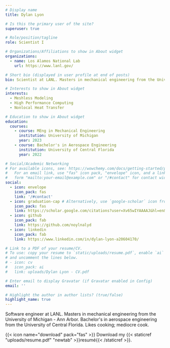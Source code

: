 ```yaml
---
# Display name
title: Dylan Lyon

# Is this the primary user of the site?
superuser: true

# Role/position/tagline
role: Scientist I

# Organizations/Affiliations to show in About widget
organizations:
  - name: Los Alamos National Lab
    url: https://www.lanl.gov/

# Short bio (displayed in user profile at end of posts)
bio: Scientist at LANL. Masters in mechanical engineering from the University of Michigan - Ann Arbor. Bachelor's in aerospace engineering from the University of Central Florida. Likes cooking; mediocre cook.

# Interests to show in About widget
interests:
  - Meshless Modeling
  - High Performance Computing
  - Nonlocal Heat Transfer

# Education to show in About widget
education:
  courses:
    - course: MEng in Mechanical Engineering
      institution: University of Michigan
      year: 2023
    - course: Bachelor's in Aerospace Engineering
      institution: University of Central Florida
      year: 2022

# Social/Academic Networking
# For available icons, see: https://wowchemy.com/docs/getting-started/page-builder/#icons
#   For an email link, use "fas" icon pack, "envelope" icon, and a link in the
#   form "mailto:your-email@example.com" or "/#contact" for contact widget.
social:
  - icon: envelope
    icon_pack: fas
    link: '/#contact'
  - icon: graduation-cap # Alternatively, use `google-scholar` icon from `ai` icon pack
    icon_pack: fas
    link: https://scholar.google.com/citations?user=Xv65wIYAAAAJ&hl=en&authuser=1
  - icon: github
    icon_pack: fab
    link: https://github.com/noylnalyd
  - icon: linkedin
    icon_pack: fab
    link: https://www.linkedin.com/in/dylan-lyon-a20604170/

# Link to a PDF of your resume/CV.
# To use: copy your resume to `static/uploads/resume.pdf`, enable `ai` icons in `params.toml`,
# and uncomment the lines below.
# - icon: cv
#   icon_pack: ai
#   link: uploads/Dylan Lyon - CV.pdf

# Enter email to display Gravatar (if Gravatar enabled in Config)
email: ''

# Highlight the author in author lists? (true/false)
highlight_name: true
---
```


Software engineer at LANL. Masters in mechanical engineering from the University of Michigan - Ann Arbor. Bachelor's in aerospace engineering from the University of Central Florida. Likes cooking; mediocre cook.

{{< icon name="download" pack="fas" >}} Download my {{< staticref "uploads/resume.pdf" "newtab" >}}resumé{{< /staticref >}}.
